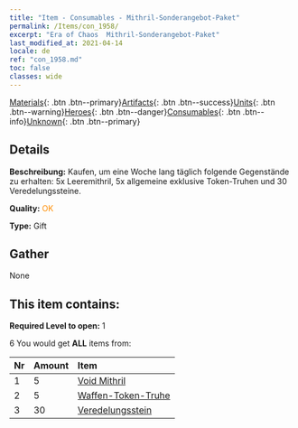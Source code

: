 ```yaml
---
title: "Item - Consumables - Mithril-Sonderangebot-Paket"
permalink: /Items/con_1958/
excerpt: "Era of Chaos  Mithril-Sonderangebot-Paket"
last_modified_at: 2021-04-14
locale: de
ref: "con_1958.md"
toc: false
classes: wide
---
```

 [Materials](/de/Items/){: .btn .btn--primary}[Artifacts](/de/Items/Artifacts/){: .btn .btn--success}[Units](/de/Items/Units/){: .btn .btn--warning}[Heroes](/de/Items/Heroes/){: .btn .btn--danger}[Consumables](/de/Items/Consumables/){: .btn .btn--info}[Unknown](/de/Items/Unknown/){: .btn .btn--primary}

## Details
 **Beschreibung:** Kaufen, um eine Woche lang täglich folgende Gegenstände zu erhalten: 5x Leeremithril, 5x allgemeine exklusive Token-Truhen und 30 Veredelungssteine.

 **Quality:** <span style="color: #FF8C00">OK</span>

 **Type:** Gift

## Gather

  None

## This item contains:

 **Required Level to open:** 1

 6 You would get **ALL** items  from:

  | Nr | Amount |     Item    |
  |:---|:-------|:------------|
  | 1 | 5 | [Void Mithril](/de/Items/con_817/) | 
  | 2 | 5 | [Waffen-Token-Truhe](/de/Items/con_1367/) | 
  | 3 | 30 | [Veredelungsstein](/de/Items/con_814/) | 
